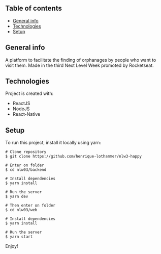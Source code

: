 ## Table of contents
* [General info](#general-info)
* [Technologies](#technologies)
* [Setup](#setup)

## General info
A platform to facilitate the finding of orphanages by people who want to visit them. Made in the third Next Level Week promoted by Rocketseat.
	
## Technologies
Project is created with:
* ReactJS
* NodeJS
* React-Native
	
## Setup

To run this project, install it locally using yarn:

```
# Clone repository
$ git clone https://github.com/henrique-lothammer/nlw3-happy

# Enter on folder
$ cd nlw03/backend

# Install dependencies
$ yarn install

# Run the server
$ yarn dev

# Then enter on folder
$ cd nlw03/web

# Install dependencies
$ yarn install

# Run the server
$ yarn start
```

Enjoy!
